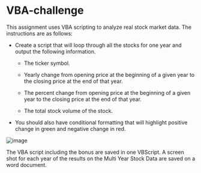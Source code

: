 # VBA-challenge

This assignment uses VBA scripting to analyze real stock market data. The instructions are as follows:

* Create a script that will loop through all the stocks for one year and output the following information.

  * The ticker symbol.

  * Yearly change from opening price at the beginning of a given year to the closing price at the end of that year.

  * The percent change from opening price at the beginning of a given year to the closing price at the end of that year.

  * The total stock volume of the stock.

* You should also have conditional formatting that will highlight positive change in green and negative change in red. 

![image](https://user-images.githubusercontent.com/14172820/124059404-ad6e5680-d9f0-11eb-8d82-97739d3d8c86.png)



The VBA script including the bonus are saved in one VBScript. 
A screen shot for each year of the results on the Multi Year Stock Data are saved on a word document. 


